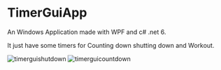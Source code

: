 # TimerGuiApp
 
An Windows Application made with WPF and c# .net 6.

It just have some timers for Counting down shutting down and Workout.

![timerguishutdown](https://user-images.githubusercontent.com/106762674/171954949-046d7298-3bcb-4286-8569-973a5511a15c.PNG)
![timerguicountdown](https://user-images.githubusercontent.com/106762674/171954981-8cfd78a7-feb4-4bcc-8af3-8c0cdd09abdc.PNG)
